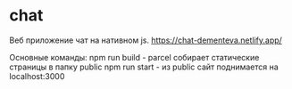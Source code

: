 # chat

Веб приложение чат на нативном js.
https://chat-dementeva.netlify.app/

Основные команды:
npm run build - parcel собирает статические страницы в папку public
npm run start - из public сайт поднимается на localhost:3000
